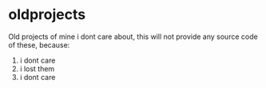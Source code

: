 # oldprojects
Old projects of mine i dont care about, this will not provide any source code of these,
because:
1. i dont care
2. i lost them
3. i dont care
